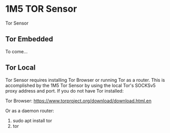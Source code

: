 # 1M5 TOR Sensor
Tor Sensor

## Tor Embedded
To come...

## Tor Local
Tor Sensor requires installing Tor Browser or running Tor as a router.
This is accomplished by the 1M5 Tor Sensor by using the local Tor's SOCKSv5 proxy address and port.
If you do not have Tor installed:

Tor Browser: https://www.torproject.org/download/download.html.en

Or as a daemon router:
1. sudo apt install tor
2. tor
